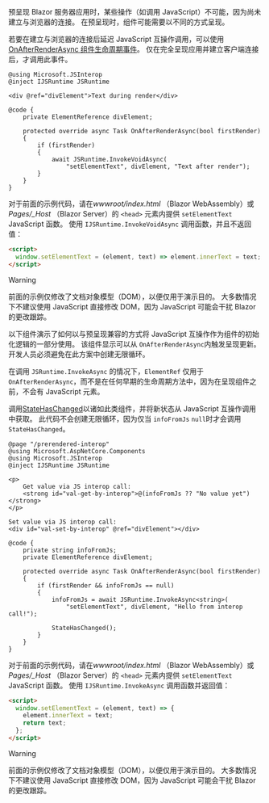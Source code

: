 预呈现 Blazor 服务器应用时，某些操作（如调用 JavaScript）不可能，因为尚未建立与浏览器的连接。 在预呈现时，组件可能需要以不同的方式呈现。

若要在建立与浏览器的连接后延迟 JavaScript 互操作调用，可以使用[OnAfterRenderAsync 组件生命周期事件](xref:blazor/lifecycle#after-component-render)。 仅在完全呈现应用并建立客户端连接后，才调用此事件。

```cshtml
@using Microsoft.JSInterop
@inject IJSRuntime JSRuntime

<div @ref="divElement">Text during render</div>

@code {
    private ElementReference divElement;

    protected override async Task OnAfterRenderAsync(bool firstRender)
    {
        if (firstRender)
        {
            await JSRuntime.InvokeVoidAsync(
                "setElementText", divElement, "Text after render");
        }
    }
}
```

对于前面的示例代码，请在*wwwroot/index.html* （Blazor WebAssembly）或*Pages/_Host* （Blazor Server）的 `<head>` 元素内提供 `setElementText` JavaScript 函数。 使用 `IJSRuntime.InvokeVoidAsync` 调用函数，并且不返回值：

```html
<script>
  window.setElementText = (element, text) => element.innerText = text;
</script>
```

> [!WARNING]
> 前面的示例仅修改了文档对象模型（DOM），以便仅用于演示目的。 大多数情况下不建议使用 JavaScript 直接修改 DOM，因为 JavaScript 可能会干扰 Blazor 的更改跟踪。

以下组件演示了如何以与预呈现兼容的方式将 JavaScript 互操作作为组件的初始化逻辑的一部分使用。 该组件显示可以从 `OnAfterRenderAsync`内触发呈现更新。 开发人员必须避免在此方案中创建无限循环。

在调用 `JSRuntime.InvokeAsync` 的情况下，`ElementRef` 仅用于 `OnAfterRenderAsync`，而不是在任何早期的生命周期方法中，因为在呈现组件之前，不会有 JavaScript 元素。

调用[StateHasChanged](xref:blazor/lifecycle#state-changes)以诸如此类组件，并将新状态从 JavaScript 互操作调用中获取。 此代码不会创建无限循环，因为仅当 `infoFromJs` `null`时才会调用 `StateHasChanged`。

```cshtml
@page "/prerendered-interop"
@using Microsoft.AspNetCore.Components
@using Microsoft.JSInterop
@inject IJSRuntime JSRuntime

<p>
    Get value via JS interop call:
    <strong id="val-get-by-interop">@(infoFromJs ?? "No value yet")</strong>
</p>

Set value via JS interop call:
<div id="val-set-by-interop" @ref="divElement"></div>

@code {
    private string infoFromJs;
    private ElementReference divElement;

    protected override async Task OnAfterRenderAsync(bool firstRender)
    {
        if (firstRender && infoFromJs == null)
        {
            infoFromJs = await JSRuntime.InvokeAsync<string>(
                "setElementText", divElement, "Hello from interop call!");

            StateHasChanged();
        }
    }
}
```

对于前面的示例代码，请在*wwwroot/index.html* （Blazor WebAssembly）或*Pages/_Host* （Blazor Server）的 `<head>` 元素内提供 `setElementText` JavaScript 函数。 使用 `IJSRuntime.InvokeAsync` 调用函数并返回值：

```html
<script>
  window.setElementText = (element, text) => {
    element.innerText = text;
    return text;
  };
</script>
```

> [!WARNING]
> 前面的示例仅修改了文档对象模型（DOM），以便仅用于演示目的。 大多数情况下不建议使用 JavaScript 直接修改 DOM，因为 JavaScript 可能会干扰 Blazor 的更改跟踪。
